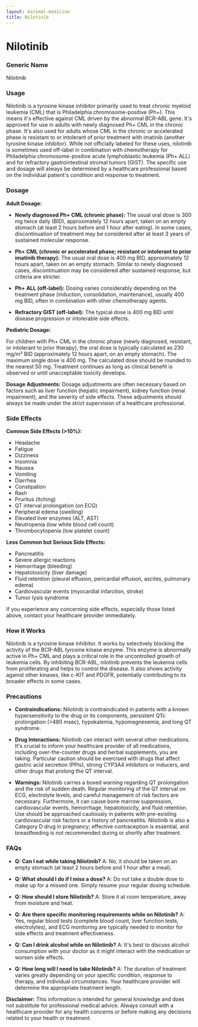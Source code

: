 ```yaml
---
layout: minimal-medicine
title: Nilotinib
---
```


# Nilotinib
### Generic Name
Nilotinib

### Usage
Nilotinib is a tyrosine kinase inhibitor primarily used to treat chronic myeloid leukemia (CML) that is Philadelphia chromosome-positive (Ph+).  This means it's effective against CML driven by the abnormal BCR-ABL gene.  It's approved for use in adults with newly diagnosed Ph+ CML in the chronic phase. It's also used for adults whose CML in the chronic or accelerated phase is resistant to or intolerant of prior treatment with imatinib (another tyrosine kinase inhibitor).  While not officially labeled for these uses, nilotinib is sometimes used off-label in combination with chemotherapy for Philadelphia chromosome-positive acute lymphoblastic leukemia (Ph+ ALL) and for refractory gastrointestinal stromal tumors (GIST).  The specific use and dosage will always be determined by a healthcare professional based on the individual patient's condition and response to treatment.

### Dosage

**Adult Dosage:**

* **Newly diagnosed Ph+ CML (chronic phase):**  The usual oral dose is 300 mg twice daily (BID), approximately 12 hours apart, taken on an empty stomach (at least 2 hours before and 1 hour after eating).  In some cases, discontinuation of treatment may be considered after at least 3 years of sustained molecular response.

* **Ph+ CML (chronic or accelerated phase; resistant or intolerant to prior imatinib therapy):** The usual oral dose is 400 mg BID, approximately 12 hours apart, taken on an empty stomach.  Similar to newly diagnosed cases, discontinuation may be considered after sustained response, but criteria are stricter.

* **Ph+ ALL (off-label):** Dosing varies considerably depending on the treatment phase (induction, consolidation, maintenance), usually 400 mg BID, often in combination with other chemotherapy agents.

* **Refractory GIST (off-label):** The typical dose is 400 mg BID until disease progression or intolerable side effects.


**Pediatric Dosage:**

For children with Ph+ CML in the chronic phase (newly diagnosed, resistant, or intolerant to prior therapy), the oral dose is typically calculated as 230 mg/m² BID (approximately 12 hours apart, on an empty stomach). The maximum single dose is 400 mg.  The calculated dose should be rounded to the nearest 50 mg. Treatment continues as long as clinical benefit is observed or until unacceptable toxicity develops.

**Dosage Adjustments:**  Dosage adjustments are often necessary based on factors such as liver function (hepatic impairment), kidney function (renal impairment), and the severity of side effects.  These adjustments should always be made under the strict supervision of a healthcare professional.

### Side Effects

**Common Side Effects (>10%):**

* Headache
* Fatigue
* Dizziness
* Insomnia
* Nausea
* Vomiting
* Diarrhea
* Constipation
* Rash
* Pruritus (itching)
* QT interval prolongation (on ECG)
* Peripheral edema (swelling)
* Elevated liver enzymes (ALT, AST)
* Neutropenia (low white blood cell count)
* Thrombocytopenia (low platelet count)


**Less Common but Serious Side Effects:**

* Pancreatitis
* Severe allergic reactions
* Hemorrhage (bleeding)
* Hepatotoxicity (liver damage)
* Fluid retention (pleural effusion, pericardial effusion, ascites, pulmonary edema)
* Cardiovascular events (myocardial infarction, stroke)
* Tumor lysis syndrome

If you experience any concerning side effects, especially those listed above,  contact your healthcare provider immediately.

### How it Works

Nilotinib is a tyrosine kinase inhibitor.  It works by selectively blocking the activity of the BCR-ABL tyrosine kinase enzyme. This enzyme is abnormally active in Ph+ CML and plays a critical role in the uncontrolled growth of leukemia cells. By inhibiting BCR-ABL, nilotinib prevents the leukemia cells from proliferating and helps to control the disease.  It also shows activity against other kinases, like c-KIT and PDGFR, potentially contributing to its broader effects in some cases.


### Precautions

* **Contraindications:** Nilotinib is contraindicated in patients with a known hypersensitivity to the drug or its components, persistent QTc prolongation (>480 msec), hypokalemia, hypomagnesemia, and long QT syndrome.

* **Drug Interactions:** Nilotinib can interact with several other medications.  It's crucial to inform your healthcare provider of all medications, including over-the-counter drugs and herbal supplements, you are taking.  Particular caution should be exercised with drugs that affect gastric acid secretion (PPIs), strong CYP3A4 inhibitors or inducers, and other drugs that prolong the QT interval.

* **Warnings:**  Nilotinib carries a boxed warning regarding QT prolongation and the risk of sudden death. Regular monitoring of the QT interval on ECG, electrolyte levels, and careful management of risk factors are necessary.  Furthermore, it can cause bone marrow suppression, cardiovascular events, hemorrhage, hepatotoxicity, and fluid retention.  Use should be approached cautiously in patients with pre-existing cardiovascular risk factors or a history of pancreatitis.  Nilotinib is also a Category D drug in pregnancy; effective contraception is essential, and breastfeeding is not recommended during or shortly after treatment.


### FAQs

* **Q: Can I eat while taking Nilotinib?** A: No, it should be taken on an empty stomach (at least 2 hours before and 1 hour after a meal).

* **Q: What should I do if I miss a dose?** A: Do not take a double dose to make up for a missed one. Simply resume your regular dosing schedule.

* **Q: How should I store Nilotinib?** A: Store it at room temperature, away from moisture and heat.

* **Q:  Are there specific monitoring requirements while on Nilotinib?** A: Yes, regular blood tests (complete blood count, liver function tests, electrolytes), and ECG monitoring are typically needed to monitor for side effects and treatment effectiveness.

* **Q:  Can I drink alcohol while on Nilotinib?** A:  It's best to discuss alcohol consumption with your doctor as it might interact with the medication or worsen side effects.

* **Q: How long will I need to take Nilotinib?** A: The duration of treatment varies greatly depending on your specific condition, response to therapy, and individual circumstances.  Your healthcare provider will determine the appropriate treatment length.


**Disclaimer:** This information is intended for general knowledge and does not substitute for professional medical advice. Always consult with a healthcare provider for any health concerns or before making any decisions related to your health or treatment.
